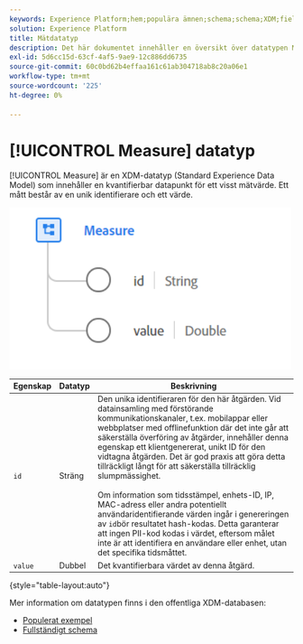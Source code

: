 ```yaml
---
keywords: Experience Platform;hem;populära ämnen;schema;schema;XDM;fields;schemas;scheman;mått;datatyp;datatyp;datatyp;datatyp;
solution: Experience Platform
title: Mätdatatyp
description: Det här dokumentet innehåller en översikt över datatypen Mät Experience Data Model (XDM).
exl-id: 5d6cc15d-63cf-4af5-9ae9-12c886dd6735
source-git-commit: 60c0bd62b4effaa161c61ab304718ab8c20a06e1
workflow-type: tm+mt
source-wordcount: '225'
ht-degree: 0%

---
```


# [!UICONTROL Measure] datatyp

[!UICONTROL Measure] är en XDM-datatyp (Standard Experience Data Model) som innehåller en kvantifierbar datapunkt för ett visst mätvärde. Ett mått består av en unik identifierare och ett värde.

<img src="../images/data-types/measure.PNG" width="500" /><br />

| Egenskap | Datatyp | Beskrivning |
| --- | --- | --- |
| `id` | Sträng | Den unika identifieraren för den här åtgärden. Vid datainsamling med förstörande kommunikationskanaler, t.ex. mobilappar eller webbplatser med offlinefunktion där det inte går att säkerställa överföring av åtgärder, innehåller denna egenskap ett klientgenererat, unikt ID för den vidtagna åtgärden. Det är god praxis att göra detta tillräckligt långt för att säkerställa tillräcklig slumpmässighet. <br><br> Om information som tidsstämpel, enhets-ID, IP, MAC-adress eller andra potentiellt användaridentifierande värden ingår i genereringen av `id`bör resultatet hash-kodas. Detta garanterar att ingen PII-kod kodas i värdet, eftersom målet inte är att identifiera en användare eller enhet, utan det specifika tidsmåttet. |
| `value` | Dubbel | Det kvantifierbara värdet av denna åtgärd. |

{style="table-layout:auto"}

Mer information om datatypen finns i den offentliga XDM-databasen:

* [Populerat exempel](https://github.com/adobe/xdm/blob/master/components/datatypes/data/measure.example.1.json)
* [Fullständigt schema](https://github.com/adobe/xdm/blob/master/components/datatypes/data/measure.schema.json)
